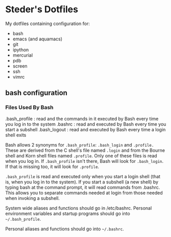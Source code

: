 # Steder's Dotfiles

My dotfiles containing configuration for:

 * bash
 * emacs (and aquamacs)
 * git
 * ipython
 * mercurial
 * pdb
 * screen
 * ssh 
 * vimrc 

## bash configuration

### Files Used By Bash

   .bash_profile : read and the commands in it executed by Bash every time you log in to the system
   .bashrc : read and executed by Bash every time you start a subshell
   .bash_logout : read and executed by Bash every time a login shell exits

Bash allows 2 synonyms for `.bash_profile`: `.bash_login` and `.profile.`
These are derived from the C shell's file named `.login` and from the Bourne shell and Korn shell files named `.profile`.
Only one of these files is read when you log in.  If `.bash_profile` isn't there, Bash will look for `.bash_login`. If that is missing too, it will look for `.profile`.

`.bash_profile` is read and executed only when you start a login shell (that is, when you log in to the system). If you start a subshell (a new shell) by typing bash at the command prompt, it will read commands from .bashrc. This allows you to separate commands needed at login from those needed when invoking a subshell. 
 
System wide aliases and functions should go in /etc/bashrc.  Personal environment variables and startup programs should go into
`~/.bash_profile`.

Personal aliases and functions should go into
`~/.bashrc`.


